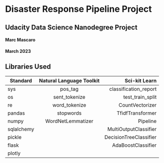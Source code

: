 # Disaster Response Pipeline Project

## Udacity Data Science Nanodegree Project
#### Marc Mascaro
#### March 2023

## Libraries Used

| Standard   | Natural Language Toolkit  | Sci-kit Learn          |
| -----------|:-------------------------:| ----------------------:|
| sys        | pos_tag                   | classification_report  |
| os         | sent_tokenize             | test_train_split       |
| re         | word_tokenize             | CountVectorizer        |
| pandas     | stopwords                 | TfidfTransformer       |
| numpy      | WordNetLemmatizer         | Pipeline               |
| sqlalchemy |                           | MultiOutputClassifier  |
| pickle     |                           | DecisionTreeClassifier |
| flask      |                           | AdaBoostClassifier     |
| plotly     |                           |                        |



